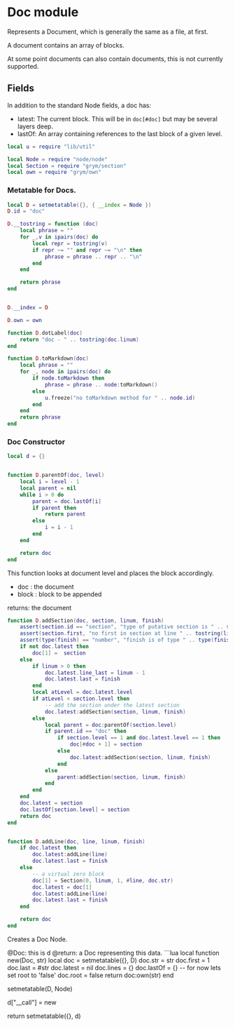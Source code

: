 # Doc module
 Represents a Document, which is generally the same as a file, at first.

 A document contains an array of blocks. 

 At some point documents can also contain documents, this is not
 currently supported.


## Fields

 In addition to the standard Node fields, a doc has:
 
 - latest: The current block.  This will be in `doc[#doc]` but may
           be several layers deep.
 - lastOf: An array containing references to the last block of a
           given level.


```lua
local u = require "lib/util"

local Node = require "node/node"
local Section = require "grym/section"
local own = require "grym/own"
```
### Metatable for Docs.
```lua
local D = setmetatable({}, { __index = Node })
D.id = "doc"

D.__tostring = function (doc)
    local phrase = ""
    for _,v in ipairs(doc) do
        local repr = tostring(v)
        if repr ~= "" and repr ~= "\n" then
            phrase = phrase .. repr .. "\n"
        end
    end

    return phrase 
end


D.__index = D

D.own = own

function D.dotLabel(doc)
    return "doc - " .. tostring(doc.linum)
end 

function D.toMarkdown(doc)
    local phrase = ""
    for _, node in ipairs(doc) do
        if node.toMarkdown then
            phrase = phrase .. node:toMarkdown()
        else 
            u.freeze("no toMarkdown method for " .. node.id)
        end
    end
    return phrase
end
```
### Doc Constructor

```lua
local d = {}


function D.parentOf(doc, level)
    local i = level - 1
    local parent = nil
    while i > 0 do
        parent = doc.lastOf[i]
        if parent then
            return parent
        else
            i = i - 1
        end
    end

    return doc
end
```
 This function looks at document level and places the block
 accordingly.
 
 - doc : the document
 - block : block to be appended

 returns: the document


```lua
function D.addSection(doc, section, linum, finish)
    assert(section.id == "section", "type of putative section is " .. section.id)
    assert(section.first, "no first in section at line " .. tostring(linum))
    assert(type(finish) == "number", "finish is of type " .. type(finish))
    if not doc.latest then
        doc[1] =  section
    else
        if linum > 0 then
            doc.latest.line_last = linum - 1
            doc.latest.last = finish   
        end
        local atLevel = doc.latest.level 
        if atLevel < section.level then
            -- add the section under the latest section
            doc.latest:addSection(section, linum, finish)
        else
            local parent = doc:parentOf(section.level)
            if parent.id == "doc" then
                if section.level == 1 and doc.latest.level == 1 then
                    doc[#doc + 1] = section
                else
                    doc.latest:addSection(section, linum, finish)
                end
            else
                parent:addSection(section, linum, finish)
            end
        end
    end
    doc.latest = section
    doc.lastOf[section.level] = section
    return doc
end


function D.addLine(doc, line, linum, finish)
    if doc.latest then
        doc.latest:addLine(line)
        doc.latest.last = finish
    else
        -- a virtual zero block
        doc[1] = Section(0, linum, 1, #line, doc.str)
        doc.latest = doc[1]
        doc.latest:addLine(line)
        doc.latest.last = finish
    end

    return doc
end
```
 Creates a Doc Node.

 @Doc: this is d @return: a Doc representing this data. ```lua
local function new(Doc, str)
    local doc = setmetatable({}, D)
    doc.str = str
    doc.first = 1
    doc.last = #str
    doc.latest = nil
    doc.lines = {}
    doc.lastOf = {}
    -- for now lets set root to 'false'
    doc.root = false
    return doc:own(str)
end

setmetatable(D, Node)

d["__call"] = new

return setmetatable({}, d)
```

